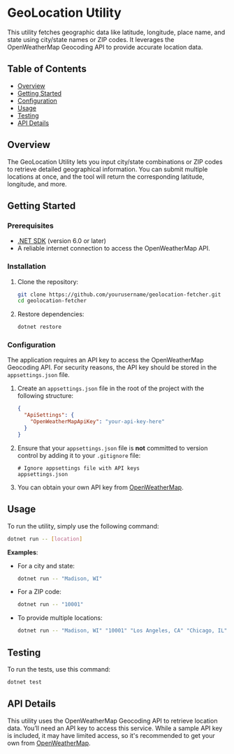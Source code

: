 # GeoLocation Utility

This utility fetches geographic data like latitude, longitude, place name, and state using city/state names or ZIP codes. It leverages the OpenWeatherMap Geocoding API to provide accurate location data.

## Table of Contents
- [Overview](#overview)
- [Getting Started](#getting-started)
- [Configuration](#configuration)
- [Usage](#usage)
- [Testing](#testing)
- [API Details](#api-details)

## Overview

The GeoLocation Utility lets you input city/state combinations or ZIP codes to retrieve detailed geographical information. You can submit multiple locations at once, and the tool will return the corresponding latitude, longitude, and more.

## Getting Started

### Prerequisites

- [.NET SDK](https://dotnet.microsoft.com/download) (version 6.0 or later)
- A reliable internet connection to access the OpenWeatherMap API.

### Installation

1. Clone the repository:
   ```bash
   git clone https://github.com/yourusername/geolocation-fetcher.git
   cd geolocation-fetcher
   ```

2. Restore dependencies:
   ```bash
   dotnet restore
   ```

### Configuration

The application requires an API key to access the OpenWeatherMap Geocoding API. For security reasons, the API key should be stored in the `appsettings.json` file.

1. Create an `appsettings.json` file in the root of the project with the following structure:

   ```json
   {
     "ApiSettings": {
       "OpenWeatherMapApiKey": "your-api-key-here"
     }
   }
   ```

2. Ensure that your `appsettings.json` file is **not** committed to version control by adding it to your `.gitignore` file:

   ```
   # Ignore appsettings file with API keys
   appsettings.json
   ```

3. You can obtain your own API key from [OpenWeatherMap](https://openweathermap.org/).

## Usage

To run the utility, simply use the following command:

```bash
dotnet run -- [location]
```

**Examples**:
- For a city and state:
  ```bash
  dotnet run -- "Madison, WI"
  ```
- For a ZIP code:
  ```bash
  dotnet run -- "10001"
  ```
- To provide multiple locations:
  ```bash
  dotnet run -- "Madison, WI" "10001" "Los Angeles, CA" "Chicago, IL"
  ```

## Testing

To run the tests, use this command:

```bash
dotnet test
```

## API Details

This utility uses the OpenWeatherMap Geocoding API to retrieve location data. You’ll need an API key to access this service. While a sample API key is included, it may have limited access, so it's recommended to get your own from [OpenWeatherMap](https://openweathermap.org/).
